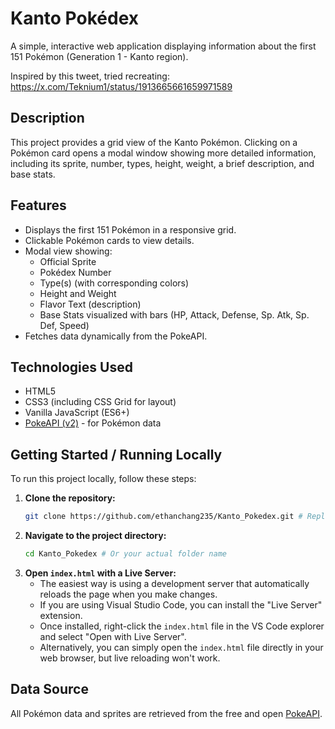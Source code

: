 # Kanto Pokédex

A simple, interactive web application displaying information about the first 151 Pokémon (Generation 1 - Kanto region).

Inspired by this tweet, tried recreating: https://x.com/Teknium1/status/1913665661659971589

## Description

This project provides a grid view of the Kanto Pokémon. Clicking on a Pokémon card opens a modal window showing more detailed information, including its sprite, number, types, height, weight, a brief description, and base stats.

## Features

*   Displays the first 151 Pokémon in a responsive grid.
*   Clickable Pokémon cards to view details.
*   Modal view showing:
    *   Official Sprite
    *   Pokédex Number
    *   Type(s) (with corresponding colors)
    *   Height and Weight
    *   Flavor Text (description)
    *   Base Stats visualized with bars (HP, Attack, Defense, Sp. Atk, Sp. Def, Speed)
*   Fetches data dynamically from the PokeAPI.

## Technologies Used

*   HTML5
*   CSS3 (including CSS Grid for layout)
*   Vanilla JavaScript (ES6+)
*   [PokeAPI (v2)](https://pokeapi.co/) - for Pokémon data

## Getting Started / Running Locally

To run this project locally, follow these steps:

1.  **Clone the repository:**
    ```bash
    git clone https://github.com/ethanchang235/Kanto_Pokedex.git # Replace with your actual repository URL if different
    ```
2.  **Navigate to the project directory:**
    ```bash
    cd Kanto_Pokedex # Or your actual folder name
    ```
3.  **Open `index.html` with a Live Server:**
    *   The easiest way is using a development server that automatically reloads the page when you make changes.
    *   If you are using Visual Studio Code, you can install the "Live Server" extension.
    *   Once installed, right-click the `index.html` file in the VS Code explorer and select "Open with Live Server".
    *   Alternatively, you can simply open the `index.html` file directly in your web browser, but live reloading won't work.

## Data Source

All Pokémon data and sprites are retrieved from the free and open [PokeAPI](https://pokeapi.co/). 
